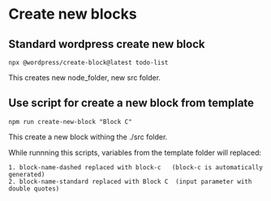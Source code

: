 # Create new blocks

## Standard wordpress create new block

`npx @wordpress/create-block@latest todo-list`

This creates new node_folder, new src folder.

## Use script for create a new block from template

`npm run create-new-block "Block C"`

This create a new block withing the ./src folder.

While runnning this scripts, variables from the template folder will replaced:

    1. block-name-dashed replaced with block-c   (block-c is automatically generated)
    2. block-name-standard replaced with Block C  (input parameter with double quotes)
